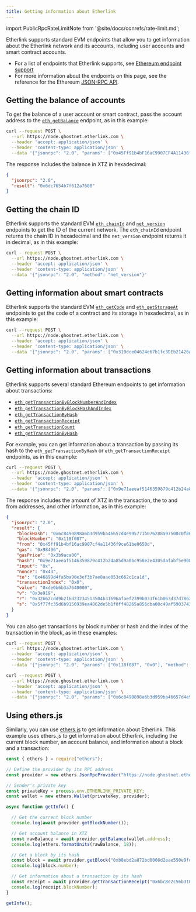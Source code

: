 ```yaml
---
title: Getting information about Etherlink
---
```


import PublicRpcRateLimitNote from '@site/docs/conrefs/rate-limit.md';

Etherlink supports standard EVM endpoints that allow you to get information about the Etherlink network and its accounts, including user accounts and smart contract accounts.

- For a list of endpoints that Etherlink supports, see [Ethereum endpoint support](/building-on-etherlink/endpoint-support)
- For more information about the endpoints on this page, see the reference for the Ethereum [JSON-RPC API](https://ethereum.org/en/developers/docs/apis/json-rpc).

<PublicRpcRateLimitNote />

## Getting the balance of accounts

To get the balance of a user account or smart contract, pass the account address to the [`eth_getBalance`](https://ethereum.org/en/developers/docs/apis/json-rpc/#eth_getbalance) endpoint, as in this example:

```bash
curl --request POST \
  --url https://node.ghostnet.etherlink.com \
  --header 'accept: application/json' \
  --header 'content-type: application/json' \
  --data '{"jsonrpc": "2.0", "params": ["0x45Ff91b4bF16aC9907CF4A11436f9Ce61BE0650d", "latest" ], "method": "eth_getBalance"}'
```

The response includes the balance in XTZ in hexadecimal:

```json
{
  "jsonrpc": "2.0",
  "result": "0x6dc7654b7f612a7608"
}
```

## Getting the chain ID

Etherlink supports the standard EVM [`eth_chainId`](https://ethereum.org/en/developers/docs/apis/json-rpc/#eth_chainid) and [`net_version`](https://ethereum.org/en/developers/docs/apis/json-rpc/#net_version) endpoints to get the ID of the current network.
The `eth_chainId` endpoint returns the chain ID in hexadecimal and the `net_version` endpoint returns it in decimal, as in this example:

```bash
curl --request POST \
  --url https://node.ghostnet.etherlink.com \
  --header 'accept: application/json' \
  --header 'content-type: application/json' \
  --data '{"jsonrpc": "2.0", "method": "net_version"}'
```

## Getting information about smart contracts

Etherlink supports the standard EVM [`eth_getCode`](https://ethereum.org/en/developers/docs/apis/json-rpc/#eth_getcode) and [`eth_getStorageAt`](https://ethereum.org/en/developers/docs/apis/json-rpc/#eth_getstorageat) endpoints to get the code of a contract and its storage in hexadecimal, as in this example:

```bash
curl --request POST \
  --url https://node.ghostnet.etherlink.com \
  --header 'accept: application/json' \
  --header 'content-type: application/json' \
  --data '{"jsonrpc": "2.0", "params": ["0x319dce04624e67b1fc3DEb21426A1E76113bD732", "0x0", "latest" ], "method": "eth_getStorageAt"}'
```

## Getting information about transactions

Etherlink supports several standard Ethereum endpoints to get information about transactions:

- [`eth_getTransactionByBlockNumberAndIndex`](https://ethereum.org/en/developers/docs/apis/json-rpc/#eth_gettransactionbyblocknumberandindex)
- [`eth_getTransactionByBlockHashAndIndex`](https://ethereum.org/en/developers/docs/apis/json-rpc/#eth_gettransactionbyblockhashandindex)
- [`eth_getTransactionByHash`](https://ethereum.org/en/developers/docs/apis/json-rpc/#eth_gettransactionbyhash)
- [`eth_getTransactionReceipt`](https://ethereum.org/en/developers/docs/apis/json-rpc/#eth_gettransactionreceipt)
- [`eth_getTransactionCount`](https://ethereum.org/en/developers/docs/apis/json-rpc/#eth_gettransactioncount)
- [`eth_getTransactionByHash`](https://ethereum.org/en/developers/docs/apis/json-rpc/#eth_gettransactionbyhash)

For example, you can get information about a transaction by passing its hash to the `eth_getTransactionByHash` or `eth_getTransactionReceipt` endpoints, as in this example:

```bash
curl --request POST \
  --url https://node.ghostnet.etherlink.com \
  --header 'accept: application/json' \
  --header 'content-type: application/json' \
  --data '{"jsonrpc": "2.0", "params": ["0x9e71aeeaf5146359879c412b24a85d9a0bc958e2e4305dafabf5e908bea265c3"], "method": "eth_getTransactionByHash"}'
```

The response includes the amount of XTZ in the transaction, the to and from addresses, and other information, as in this example:

```json
{
  "jsonrpc": "2.0",
  "result": {
    "blockHash": "0x6c8490898a6b3d959ba46657d4e995771b076288a97508c0f80f22ee6925e210",
    "blockNumber": "0x118f087",
    "from": "0x45ff91b4bf16ac9907cf4a11436f9ce61be0650d",
    "gas": "0x98496",
    "gasPrice": "0x3b9aca00",
    "hash": "0x9e71aeeaf5146359879c412b24a85d9a0bc958e2e4305dafabf5e908bea265c3",
    "input": "0x",
    "nonce": "0x43",
    "to": "0x46899d4fa5ba90e3ef3b7ae8aae053c662c1ca1d",
    "transactionIndex": "0x0",
    "value": "0xde0b6b3a7640000",
    "v": "0x3e919",
    "r": "0x32b62cdd9b216d23234513504b31696afaef2399b033f61b063d37d7862fd1e2",
    "s": "0x5f77fc35d6b9156939ea4862de5b1f0ff48265a856dba00c49af59037431136a"
  }
}
```

You can also get transactions by block number or hash and the index of the transaction in the block, as in these examples:

```bash
curl --request POST \
  --url https://node.ghostnet.etherlink.com \
  --header 'accept: application/json' \
  --header 'content-type: application/json' \
  --data '{"jsonrpc": "2.0", "params": ["0x118f087", "0x0"], "method": "eth_getTransactionByBlockNumberAndIndex"}'
```

```bash
curl --request POST \
  --url https://node.ghostnet.etherlink.com \
  --header 'accept: application/json' \
  --header 'content-type: application/json' \
  --data '{"jsonrpc": "2.0", "params": ["0x6c8490898a6b3d959ba46657d4e995771b076288a97508c0f80f22ee6925e210", "0x0"], "method": "eth_getTransactionByBlockHashAndIndex"}'
```

## Using ethers.js

Similarly, you can use [ethers.js](https://docs.ethers.org/v6/) to get information about Etherlink.
This example uses ethers.js to get information about Etherlink, including the current block number, an account balance, and information about a block and a transaction:

```javascript
const { ethers } = require("ethers");

// Define the provider by its RPC address
const provider = new ethers.JsonRpcProvider("https://node.ghostnet.etherlink.com");

// Sender's private key
const privateKey = process.env.ETHERLINK_PRIVATE_KEY;
const wallet = new ethers.Wallet(privateKey, provider);

async function getInfo() {

  // Get the current block number
  console.log(await provider.getBlockNumber());

  // Get account balance in XTZ
  const rawBalance = await provider.getBalance(wallet.address);
  console.log(ethers.formatUnits(rawBalance, 18));

  // Get a block by its hash
  const block = await provider.getBlock("0xb8ebd2a872bd0008d2eae550e9fd41f409709e71acd4cf652ae58bf62ed1cdf3");
  console.log(block.number);

  // Get information about a transaction by its hash
  const receipt = await provider.getTransactionReceipt("0x6bc8e2c56b31081e915b9d15ae0eb2a1373b9f5a4b30f432c0abe9e344884410");
  console.log(receipt.blockNumber);
}

getInfo();
```
